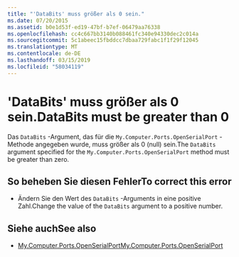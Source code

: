 ```yaml
---
title: "'DataBits' muss größer als 0 sein."
ms.date: 07/20/2015
ms.assetid: b0e1d53f-ed19-47bf-b7ef-06479aa76338
ms.openlocfilehash: cc4c667bb3140b088461fc340e94330dec2c014a
ms.sourcegitcommit: 5c1abeec15fbddcc7dbaa729fabc1f1f29f12045
ms.translationtype: MT
ms.contentlocale: de-DE
ms.lasthandoff: 03/15/2019
ms.locfileid: "58034119"
---
```

# <a name="databits-must-be-greater-than-0"></a><span data-ttu-id="ba3c5-102">'DataBits' muss größer als 0 sein.</span><span class="sxs-lookup"><span data-stu-id="ba3c5-102">DataBits must be greater than 0</span></span>
<span data-ttu-id="ba3c5-103">Das `DataBits` -Argument, das für die `My.Computer.Ports.OpenSerialPort` -Methode angegeben wurde, muss größer als 0 (null) sein.</span><span class="sxs-lookup"><span data-stu-id="ba3c5-103">The `DataBits` argument specified for the `My.Computer.Ports.OpenSerialPort` method must be greater than zero.</span></span>  
  
## <a name="to-correct-this-error"></a><span data-ttu-id="ba3c5-104">So beheben Sie diesen Fehler</span><span class="sxs-lookup"><span data-stu-id="ba3c5-104">To correct this error</span></span>  
  
-   <span data-ttu-id="ba3c5-105">Ändern Sie den Wert des `DataBits` -Arguments in eine positive Zahl.</span><span class="sxs-lookup"><span data-stu-id="ba3c5-105">Change the value of the `DataBits` argument to a positive number.</span></span>  
  
## <a name="see-also"></a><span data-ttu-id="ba3c5-106">Siehe auch</span><span class="sxs-lookup"><span data-stu-id="ba3c5-106">See also</span></span>

- [<span data-ttu-id="ba3c5-107">My.Computer.Ports.OpenSerialPort</span><span class="sxs-lookup"><span data-stu-id="ba3c5-107">My.Computer.Ports.OpenSerialPort</span></span>](xref:Microsoft.VisualBasic.Devices.Ports.OpenSerialPort%2A)
